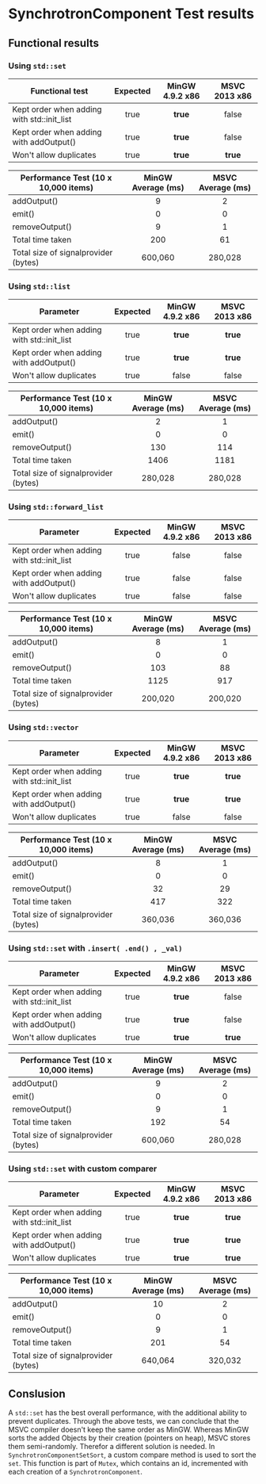 # **SynchrotronComponent** Test results

## Functional results

### Using `std::set`

| Functional test | Expected | MinGW 4.9.2 x86 | MSVC 2013 x86 |
| --- | :---: | :---: | :---: |
| Kept order when adding with std::init_list	| true | **true** | false    |
| Kept order when adding with addOutput()	| true | **true** | false    |
| Won't allow duplicates			| true | **true** | **true** |

| Performance Test (10 x 10,000 items) | MinGW Average (ms) | MSVC Average (ms) |
| --- | :---: | :---: |
| addOutput()                          |       9 |       2 |
| emit()                               |       0 |       0 |
| removeOutput()                       |       9 |       1 |
| Total time taken                     |     200 |      61 |
| Total size of signalprovider (bytes) | 600,060 | 280,028 |

### Using `std::list`

| Parameter | Expected | MinGW 4.9.2 x86 | MSVC 2013 x86 |
| --- | :---: | :---: | :---: |
| Kept order when adding with std::init_list	| true | **true** | **true** |
| Kept order when adding with addOutput()	| true | **true** | **true** |
| Won't allow duplicates			| true | false    | false    |

| Performance Test (10 x 10,000 items) | MinGW Average (ms) | MSVC Average (ms) |
| --- | :---: | :---: |
| addOutput()                          |       2 |       1 |
| emit()                               |       0 |       0 |
| removeOutput()                       |     130 |     114 |
| Total time taken                     |    1406 |    1181 |
| Total size of signalprovider (bytes) | 280,028 | 280,028 |

### Using `std::forward_list`

| Parameter | Expected | MinGW 4.9.2 x86 | MSVC 2013 x86 |
| --- | :---: | :---: | :---: |
| Kept order when adding with std::init_list	| true | false | false |
| Kept order when adding with addOutput()	| true | false | false |
| Won't allow duplicates			| true | false | false |

| Performance Test (10 x 10,000 items) | MinGW Average (ms) | MSVC Average (ms) |
| --- | :---: | :---: |
| addOutput()                          |       8 |       1 |
| emit()                               |       0 |       0 |
| removeOutput()                       |     103 |      88 |
| Total time taken                     |    1125 |     917 |
| Total size of signalprovider (bytes) | 200,020 | 200,020 |

### Using `std::vector`

| Parameter | Expected | MinGW 4.9.2 x86 | MSVC 2013 x86 |
| --- | :---: | :---: | :---: |
| Kept order when adding with std::init_list	| true | **true** | **true** |
| Kept order when adding with addOutput()	| true | **true** | **true** |
| Won't allow duplicates			| true | false    | false    |

| Performance Test (10 x 10,000 items) | MinGW Average (ms) | MSVC Average (ms) |
| --- | :---: | :---: |
| addOutput()                          |       8 |       1 |
| emit()                               |       0 |       0 |
| removeOutput()                       |      32 |      29 |
| Total time taken                     |     417 |     322 |
| Total size of signalprovider (bytes) | 360,036 | 360,036 |

### Using `std::set` with `.insert( .end() , _val)`

| Parameter | Expected | MinGW 4.9.2 x86 | MSVC 2013 x86 |
| --- | :---: | :---: | :---: |
| Kept order when adding with std::init_list	| true | **true** | false    |
| Kept order when adding with addOutput()	| true | **true** | false    |
| Won't allow duplicates			| true | **true** | **true** |

| Performance Test (10 x 10,000 items) | MinGW Average (ms) | MSVC Average (ms) |
| --- | :---: | :---: |
| addOutput()                          |       9 |       2 |
| emit()                               |       0 |       0 |
| removeOutput()                       |       9 |       1 |
| Total time taken                     |     192 |      54 |
| Total size of signalprovider (bytes) | 600,060 | 280,028 |

### Using `std::set` with custom comparer

| Parameter | Expected | MinGW 4.9.2 x86 | MSVC 2013 x86 |
| --- | :---: | :---: | :---: |
| Kept order when adding with std::init_list	| true | **true** | **true** |
| Kept order when adding with addOutput()	| true | **true** | **true** |
| Won't allow duplicates			| true | **true** | **true** |

| Performance Test (10 x 10,000 items) | MinGW Average (ms) | MSVC Average (ms) |
| --- | :---: | :---: |
| addOutput()                          |      10 |       2 |
| emit()                               |       0 |       0 |
| removeOutput()                       |       9 |       1 |
| Total time taken                     |     201 |      54 |
| Total size of signalprovider (bytes) | 640,064 | 320,032 |


## Conslusion
A `std::set` has the best overall performance, with the additional ability to prevent duplicates.
Through the above tests, we can conclude that the MSVC compiler doesn't keep the same order as MinGW.
Whereas MinGW sorts the added Objects by their creation (pointers on heap), MSVC stores them semi-randomly.
Therefor a different solution is needed. In `SynchrotronComponentSetSort`, a custom compare method is used to sort the `set`.
This function is part of `Mutex`, which contains an id, incremented with each creation of a `SynchrotronComponent`.
